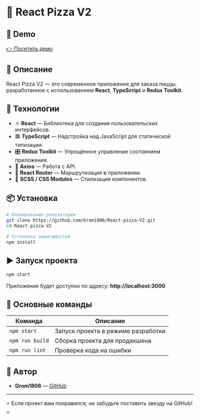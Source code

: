 # 🍕 React Pizza V2

## 🔗 Demo
[👉 Посетить демо](https://react-pizza-v2-rust.vercel.app/)

## 📌 Описание
React Pizza V2 — это современное приложение для заказа пиццы, разработанное с использованием **React**, **TypeScript** и **Redux Toolkit**.

## 🚀 Технологии
- ⚛️ **React** — Библиотека для создания пользовательских интерфейсов.
- 🟦 **TypeScript** — Надстройка над JavaScript для статической типизации.
- 🎛 **Redux Toolkit** — Упрощённое управление состоянием приложения.
- 📡 **Axios** — Работа с API.
- 📍 **React Router** — Маршрутизация в приложении.
- 💅 **SCSS / CSS Modules** — Стилизация компонентов.

## 📦 Установка
```sh
# Клонирование репозитория
git clone https://github.com/Grom1806/React-pizza-V2.git
cd React-pizza-V2

# Установка зависимостей
npm install
```

## ▶ Запуск проекта
```sh
npm start
```
Приложение будет доступно по адресу: **http://localhost:3000**

## 📌 Основные команды
| Команда | Описание |
|---------|----------|
| `npm start` | Запуск проекта в режиме разработки |
| `npm run build` | Сборка проекта для продакшена |
| `npm run lint` | Проверка кода на ошибки |

## 👥 Автор
- **Grom1806** — [GitHub](https://github.com/Grom1806)

---
⭐ Если проект вам понравился, не забудьте поставить звезду на GitHub! ⭐

